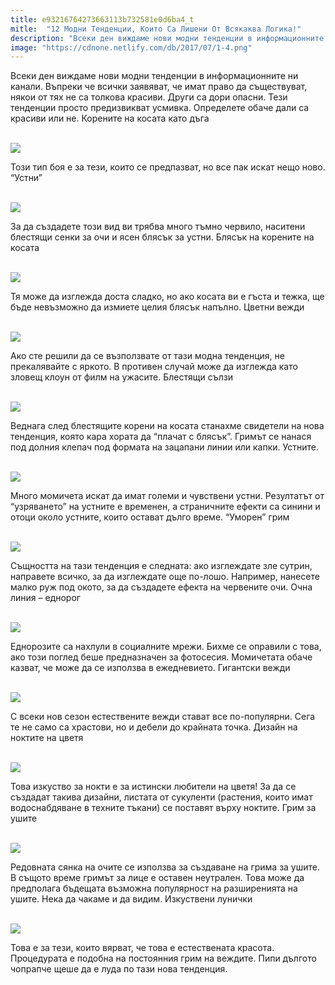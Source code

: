 ```yaml
---
title: e93216764273663113b732581e0d6ba4_t
mitle:  "12 Модни Тенденции, Които Са Лишени От Всякаква Логика!"
description: "Всеки ден виждаме нови модни тенденции в информационните ни канали. Въпреки че всички заявяват, че имат право да съществуват, някои от тях не са толкова красиви. Дру"
image: "https://cdnone.netlify.com/db/2017/07/1-4.png"
---
```


 <p>Всеки ден виждаме нови модни тенденции в информационните ни канали. Въпреки че всички заявяват, че имат право да съществуват, някои от тях не са толкова красиви. Други са дори опасни. Тези тенденции просто предизвикват усмивка. Определете обаче дали са красиви или не. Корените на косата като дъга</p>      <p> <br/><img src="https://cdnone.netlify.com/db/2017/07/1-4.png"/></p> <p>Този тип боя е за тези, които се предпазват, но все пак искат нещо ново. “Устни”</p> <p> <br/><img src="https://cdnone.netlify.com/db/2017/07/2-4.png"/></p>      <p>За да създадете този вид ви трябва много тъмно червило, наситени блестящи сенки за очи и ясен блясък за устни. Блясък на корените на косата</p> <p> <br/><img src="https://cdnone.netlify.com/db/2017/07/3-3.png"/></p> <p>Тя може да изглежда доста сладко, но ако косата ви е гъста и тежка, ще бъде невъзможно да измиете целия блясък напълно. Цветни вежди</p> <p> <br/><img src="https://cdnone.netlify.com/db/2017/07/4-3.png"/></p>      <p>Ако сте решили да се възползвате от тази модна тенденция, не прекалявайте с яркото. В противен случай може да изглежда като зловещ клоун от филм на ужасите. Блестящи сълзи</p> <p> <br/><img src="https://cdnone.netlify.com/db/2017/07/5-4.png"/></p> <p>Веднага след блестящите корени на косата станахме свидетели на нова тенденция, която кара хората да “плачат с блясък”. Гримът се нанася под долния клепач под формата на зацапани линии или капки. Устните.</p> <p> <br/><img src="https://cdnone.netlify.com/db/2017/07/6-3.png"/></p> <p>Много момичета искат да имат големи и чувствени устни. Резултатът от “узряването” на устните е временен, а страничните ефекти са синини и отоци около устните, които остават дълго време. “Уморен” грим</p> <p> <br/><img src="https://cdnone.netlify.com/db/2017/07/7-4.png"/></p>      <p>Същността на тази тенденция е следната: ако изглеждате зле сутрин, направете всичко, за да изглеждате още по-лошо. Например, нанесете малко руж под окото, за да създадете ефекта на червените очи. Очна линия – еднорог</p> <p> <br/><img src="https://cdnone.netlify.com/db/2017/07/8-1.png"/></p> <p>Еднорозите са нахлули в социалните мрежи. Бихме се оправили с това, ако този поглед беше предназначен за фотосесия. Момичетата обаче казват, че може да се използва в ежедневието. Гигантски вежди</p> <p> <br/><img src="https://cdnone.netlify.com/db/2017/07/9-3.png"/></p>      <p>С всеки нов сезон естествените вежди стават все по-популярни. Сега те не само са храстови, но и дебели до крайната точка. Дизайн на ноктите на цветя</p> <p> <br/><img src="https://cdnone.netlify.com/db/2017/07/10-1.png"/></p> <p>Това изкуство за нокти е за истински любители на цветя! За да се създадат такива дизайни, листата от сукуленти (растения, които имат водоснабдяване в техните тъкани) се поставят върху ноктите. Грим за ушите</p> <p> <br/><img src="https://cdnone.netlify.com/db/2017/07/11-3.png"/></p> <p>Редовната сянка на очите се използва за създаване на грима за ушите. В същото време гримът за лице е оставен неутрален. Това може да предполага бъдещата възможна популярност на разширенията на ушите. Нека да чакаме и да видим. Изкуствени лунички</p> <p> <br/><img src="https://cdnone.netlify.com/db/2017/07/12-2.png"/></p> <p>Това е за тези, които вярват, че това е естествената красота. Процедурата е подобна на постоянния грим на веждите. Пипи дългото чопрапче щеше да е луда по тази нова тенденция.</p>       